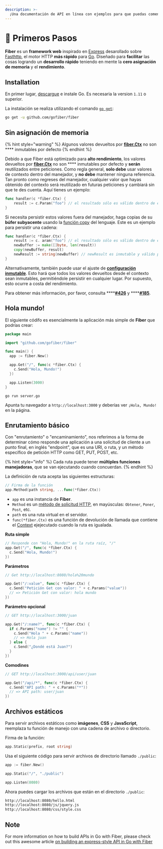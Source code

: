 ```yaml
---
description: >-
  ¡Una documentación de API en línea con ejemplos para que puedas comenzar a construir aplicaciones web con Fiber de inmediato!
---
```


# 📖 Primeros Pasos

**Fiber** es un **framework web** inspirado en [Express](https://github.com/expressjs/express) desarollado sobre [Fasthttp](https://github.com/valyala/fasthttp), el motor HTTP **más rápido** para [Go](https://golang.org/doc/). Diseñado para **facilitar** las cosas logrando un **desarrollo rápido** teniendo en mente la **cero asignación de memoria** y el **rendimiento**.

## Installation

En primer lugar, [descargue](https://golang.org/dl/) e instale Go. Es necesaria la version `1.11` o superior.

La instalación se realiza utilizando el comando [`go get`](https://golang.org/cmd/go/#hdr-Add_dependencies_to_current_module_and_install_them):

```bash
go get -u github.com/gofiber/fiber
```

## Sin asignación de memoria

{% hint style="warning" %}
Algunos valores devueltos por [**fiber.Ctx**](ctx.md) no son **** inmutables por defecto
{% endhint %}

Debido a que Fiber está optimizado para **alto rendimiento**, los valores devueltos por [**fiber.Ctx**](ctx.md) no son **** inmutables por defecto y **serán** reutilizados entre peticiones. Como regla general, **solo debe** usar valores de contexto dentro del manejador, y **no debe** mantener ninguna referencia. Tan pronto como regreses del manejador, cualquier valor que hayas obtenido del contexto será reutilizado en futuras peticiones y cambiará sin que te des cuenta. Aquí tienes un ejemplo:

```go
func handler(c *fiber.Ctx) {
    result := c.Param("foo") // el resultado sólo es válido dentro de este método
}
```

Si necesita persistir estos valores fuera del manejador, haga copias de su **búfer subyacente** usando la [función copy](https://golang.org/pkg/builtin/#copy) del lenguaje. Este es un ejemplo para persistir una cadena:

```go
func handler(c *fiber.Ctx) {
    result := c. aram("foo") // el resultado sólo es válido dentro de este método
    newBuffer := make([]byte, len(result))
    copy(newBuffer, result)
    newResult := string(newBuffer) // newResult es inmutable y válido para siempre
}
```

Alternativamente, también puede usar el ajuste de [ **configuración inmutable**](app.md#settings). Esto hará que todos los valores devueltos desde el contexto sean inmutables, permitiéndole persistir en cualquier lugar. Por supuesto, esto ocurre a costa del rendimiento.

Para obtener más información, por favor, consulta ****[**\#426**](https://github.com/gofiber/fiber/issues/426) y ****[**\#185**](https://github.com/gofiber/fiber/issues/185).

## Hola mundo!

El siguiente códifo es esencialmente la aplicación más simple de **Fiber** que podrías crear:

```go
package main

import "github.com/gofiber/fiber"

func main() {
  app := fiber.New()

  app.Get("/", func(c *fiber.Ctx) {
    c.Send("Hola, Mundo!")
  })

  app.Listen(3000)
}
```

```text
go run server.go
```

Apunta tu navegador a `http://localhost:3000` y deberías ver `¡Hola, Mundo!` en la página.

## Enrutamiento básico

Con "enrutamiento" o "encaminamiento", nos referimos a la forma de determinar cómo responde una aplicación a una solicitud de cliente a un punto final, en inglés "endpoint", que es una URI, o ruta, y un método específico de petición HTTP como GET, PUT, POST, etc.

{% hint style="info" %}
Cada ruta puede tener **múltiples funciones manejadoras**, que se van ejecutando cuando concuerdan.
{% endhint %}

La definición de ruta acepta las siguientes estructuras:

```go
// Firma de la función
app.Method(path string, ...func(*fiber.Ctx))
```

* `app` es una instancia de **Fiber**.
* `Method` es un [método de solicitud HTTP](https://fiber.wiki/application#methods), en mayúsculas: `Obtener`, `Poner`, `Post`, etc.
* `path` es una ruta virtual en el servidor.
* `func(*fiber.Ctx)` es una función de devolución de llamada que contiene el [Context](https://fiber.wiki/context) ejejecutado cuando la ruta es igualada.

**Ruta simple**

```go
// Responde con "Hola, Mundo!" en la ruta raíz, "/"
app.Get("/", func(c *fiber.Ctx) {
  c.Send("Hola, Mundo!")
})
```

**Parámetros**

```go
// Get http://localhost:8080/hola%20mundo

app.Get("/:value", func(c *fiber.Ctx) {
  c.Send("Petición Get con valor: " + c.Params("value"))
  // => Petición Get con valor: hola mundo
})
```

**Parámetro opcional**

```go
// GET http://localhost:3000/juan

app.Get("/:name?", func(c *fiber.Ctx) {
  if c.Params("name") != "" {
    c.Send("Hola " + c.Params("name"))
    // => Hola juan
  } else {
    c.Send("¿Dondé está Juan?")
  }
})
```

**Comodines**

```go
// GET http://localhost:3000/api/user/juan

app.Get("/api/*", func(c *fiber.Ctx) {
  c.Send("API path: " + c.Params("*"))
  // => API path: user/juan
})
```

## Archivos estáticos

Para servir archivos estáticos como **imágenes**, **CSS** y **JavaScript**, reemplaza tu función de manejo con una cadena de archivo o directorio.

Firma de la función:

```go
app.Static(prefix, root string)
```

Usa el siguiente código para servir archivos de directorio llamado `./public`:

```go
app := fiber.New()

app.Static("/", "./public") 

app.Listen(8080)
```

Ahora puedes cargar los archivos que están en el directorio `./public`:

```bash
http://localhost:8080/hello.html
http://localhost:8080/js/jquery.js
http://localhost:8080/css/style.css
```


## Note

For more information on how to build APIs in Go with Fiber, please check out this awesome article [on building an express-style API in Go with Fiber](https://blog.logrocket.com/express-style-api-go-fiber/)